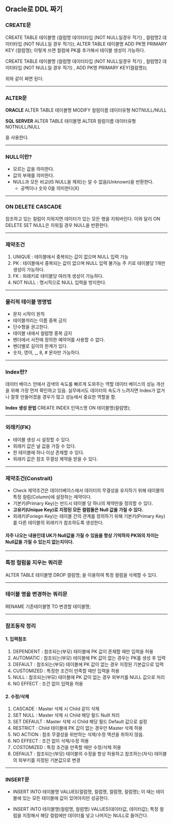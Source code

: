## Oracle로 DDL 짜기

### CREATE문

CREATE TABLE 테이블명
(컬럼명 데이터타입 (NOT NULL일경우 적기)
, 컬럼명2 데이터타입 (NOT NULL일 경우 적기));
ALTER TABLE 테이블명 ADD PK명 PRIMARY KEY (컬럼명);
이렇게 쓰면 컬럼에 PK를 추가해서 테이블 생성이 가능하다.

CREATE TABLE 테이블명
(컬럼명 데이터타입 (NOT NULL일경우 적기)
, 컬럼명2 데이터타입 (NOT NULL일 경우 적기)
, ADD PK명 PRIMARY KEY(컬럼명));

위와 같이 짜면 된다.

---

### ALTER문

**ORACLE**
ALTER TABLE 테이블명 MODIFY 컬럼이름 데이터유형 NOTNULL/NULL

**SQL SERVER**
ALTER TABLE 테이블명 ALTER 컬럼이름 데이터유형 NOTNULL/NULL

을 사용한다.

---

### NULL이란?

- 모르는 값을 의미한다.
- 값의 부재를 의미한다.
- NULL과 모든 비교(IS NULL을 제외)는 알 수 없음(Unknown)을 반환한다.
  - 공백이나 숫자 0을 의미한다(X)

---

### ON DELETE CASCADE

참조하고 있는 컬럼이 지워지면 데이터가 있는 모든 행을 지워버린다.
이와 달리 ON DELETE SET NULL은 지워질 경우 NULL을 반환한다.

---

### 제약조건

1. UNIQUE : 테이블에서 중복되는 값이 없으며 NULL 입력 가능
2. PK : 테이블에서 중복되는 값이 없으며 NULL 입력 불가능
   주 키로 테이블당 1개만 생성이 가능하다.
3. FK : 외래키로 테이블당 여러개 생성이 가능하다.
4. NOT NULL : 명시적으로 NULL 입력을 방지한다.

---

### 물리적 테이블 명명법

- 문자 시작이 원칙
- 테이블끼리는 이름 중복 금지
- 단수형을 권고한다.
- 테이블 내에서 컬럼명 중복 금지
- 벤더에서 사전에 정의한 예약어를 사용할 수 없다.
- 벤더별로 길이의 한계가 있다.
- 숫자, 영어, \_, 8, # 문자만 가능하다.

---

### Index란?

데이터 베이스 안에서 검색의 속도를 빠르게 도와주는 역할
데이터 베이스의 성능 개선을 위해 가장 먼저 확인하고 있음.
실무에서도 데이터의 속도가 느려지면 Index가 없거나 잘못 만들어졌을 경우가 많고 성능에서 중요한 역할을 함.

**Index 생성 문법**
CREATE INDEX 인덱스명 ON 테이블명(컬럼명);

---

### 외래키(FK)

- 테이블 생성 시 설정할 수 있다.
- 외래키 값은 널 값을 가질 수 있다.
- 한 테이블에 하나 이상 존재할 수 있다.
- 외래키 값은 참조 무결성 제약을 받을 수 있다.

---

### 제약조건(Constrait)

- Check 제약조건은 데이터베이스에서 데이터의 무결성을 유지하기 위해 테이블의 특정 컬럼(Column)에 설정하는 제약이다.
- 기본키(Primary Key)는 반드시 테이블 당 하나의 제약만을 정의할 수 있다.
- **고유키(Unique Key)로 지정된 모든 컬럼들은 Null 값을 가질 수 있다.**
- 외래키(Foriegn Key)는 테이블 간의 관계를 정의하기 위해 기본키(Primary Key)를 다른 테이블의 외래키가 참조하도록 생성한다.

#### 자주 나오는 내용인데 UK가 Null값을 가질 수 있음을 항상 기억하자 PK와의 차이는 Null값을 가질 수 있는지 없는지이다.

---

### 특정 컬럼을 지우는 쿼리문

ALTER TABLE 테이블명 DROP 컬럼명;
을 이용하여 특정 컬럼을 삭제할 수 있다.

---

### 테이블 명을 변경하는 쿼리문

RENAME 기존테이블명 TO 변경할 테이블명;

---

### 참조동작 정리

#### 1. 입력참조

1. DEPENDENT : 참조되는(부모) 테이블에 PK 값이 존재할 때만 입력을 허용
2. AUTOMATIC : 참조되는(부모) 테이블에 PK 값이 없는 경우는 PK를 생성 후 입력
3. DEFAULT : 참조되는(부모) 테이블에 PK 값이 없는 경우 지정된 기본값으로 입력
4. CUSTOMIZED : 특정한 조건이 만족할 때만 입력을 허용
5. NULL : 참조되는(부모) 테이블에 PK 값이 없는 경우 외부키를 NULL 값으로 처리
6. NO EFFECT : 조건 없이 입력을 허용

#### 2. 수정/삭제

1. CASCADE : Master 삭제 시 Child 같이 삭제
2. SET NULL : Master 삭제 시 Child 해당 필드 Nulll 처리
3. SET DEFAULT : Master 삭제 시 Child 해당 필드 Default 값으로 설정
4. RESTRICT : Child 테이블에 PK 값이 없는 경우만 Master 삭제 허용
5. NO ACTION : 참조 무결성을 위반하는 삭제/수정 액션을 취하지 않음.
6. NO EFFECT : 조건 없이 삭제/수정 허용
7. COSTOMIZED : 특정 조건을 만족할 때만 수정/삭제 허용
8. DEFAULT : 참조되는(부모) 테이블의 수정을 항상 허용하고 참조하는(자식) 테이블의 외부키를 지정된 기본값으로 변경

---

### INSERT문

- INSERT INTO 테이블명 VALUES(컬럼명, 컬럼명, 컬럼명, 컬럼명);
  이 때는 테이블에 있는 모든 테이블에 값이 있어야지만 성공한다.

- INSERT INTO 테이블명(컬럼명, 컬럼명) VALUES(데이터값, 데이터값);
  특정 컬럼을 지정해서 해당 컬럼에만 데이터를 넣고 나머지는 NULL로 들어간다.
